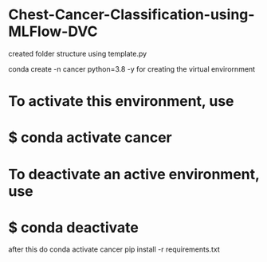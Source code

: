 # Chest-Cancer-Classification-using-MLFlow-DVC

created folder structure using template.py

conda create -n cancer python=3.8 -y for creating the virtual envirornment

#
# To activate this environment, use
#                                                                                                                                                              
#     $ conda activate cancer
#
# To deactivate an active environment, use                                                                                                                     
#
#     $ conda deactivate


after this do
conda activate cancer
pip install -r requirements.txt

